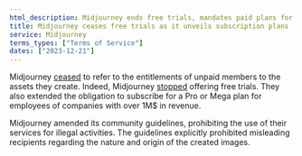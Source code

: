 ```yaml
---
html_description: Midjourney ends free trials, mandates paid plans for >$1M revenue companies, and updates guidelines to prohibit illegal and misleading activities.
title: Midjourney ceases free trials as it unveils subscription plans
service: Midjourney
terms_types: ["Terms of Service"]
dates: ["2023-12-21"]
---
```


Midjourney [ceased](https://github.com/OpenTermsArchive/GenAI-versions/commit/e2662337073ce704cbf2dd91457dc7d89ae59e36?diff=split&w=0) to refer to the entitlements of unpaid members to the assets they create. Indeed, Midjourney [stopped](https://help.midjourney.com/en/articles/8150088-is-there-a-free-trial) offering free trials. They also extended the obligation to subscribe for a Pro or Mega plan for employees of companies with over 1M$ in revenue.

Midjourney amended its community guidelines, prohibiting the use of their services for illegal activities. The guidelines explicitly prohibited misleading recipients regarding the nature and origin of the created images.
